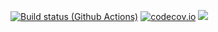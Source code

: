 [![Build status (Github Actions)](https://github.com/RGambarini/SolMod.jl/workflows/CI/badge.svg)](https://github.com/RGambarini/SolMod.jl/actions)
[![codecov.io](http://codecov.io/github/RGambarini/SolMod.jl/coverage.svg?branch=main)](http://codecov.io/github/RGambarini/SolMod.jl?branch=main)
[![](https://img.shields.io/badge/docs-dev-blue.svg)](https://RGambarini.github.io/SolMod.jl/dev)
